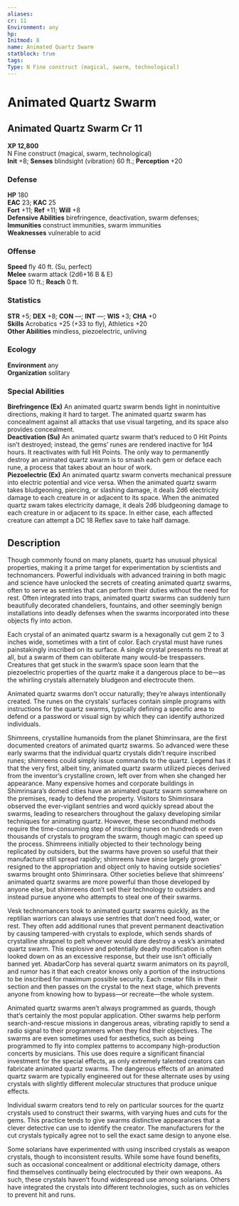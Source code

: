 ```yaml
---
aliases: 
cr: 11
Environment: any
hp: 
Initmod: 8
name: Animated Quartz Swarm
statblock: true
tags: 
Type: N Fine construct (magical, swarm, technological)
---
```


# Animated Quartz Swarm

## Animated Quartz Swarm Cr 11

**XP 12,800**  
N Fine construct (magical, swarm, technological)  
**Init** +8; **Senses** blindsight (vibration) 60 ft.; **Perception** +20  

### Defense

**HP** 180  
**EAC** 23; **KAC** 25  
**Fort** +11; **Ref** +11; **Will** +8  
**Defensive Abilities** birefringence, deactivation, swarm defenses; **Immunities** construct immunities, swarm immunities  
**Weaknesses** vulnerable to acid

### Offense

**Speed** fly 40 ft. (Su, perfect)  
**Melee** swarm attack (2d6+16 B & E)  
**Space** 10 ft.; **Reach** 0 ft.

### Statistics

**STR** +5; **DEX** +8; **CON** —; **INT** —; **WIS** +3; **CHA** +0  
**Skills** Acrobatics +25 (+33 to fly), Athletics +20  
**Other Abilities** mindless, piezoelectric, unliving

### Ecology

**Environment** any  
**Organization** solitary

### Special Abilities

**Birefringence (Ex)** An animated quartz swarm bends light in nonintuitive directions, making it hard to target. The animated quartz swarm has concealment against all attacks that use visual targeting, and its space also provides concealment.  
**Deactivation (Su)** An animated quartz swarm that’s reduced to 0 Hit Points isn’t destroyed; instead, the gems’ runes are rendered inactive for 1d4 hours. It reactivates with full Hit Points. The only way to permanently destroy an animated quartz swarm is to smash each gem or deface each rune, a process that takes about an hour of work.  
**Piezoelectric (Ex)** An animated quartz swarm converts mechanical pressure into electric potential and vice versa. When the animated quartz swarm takes bludgeoning, piercing, or slashing damage, it deals 2d6 electricity damage to each creature in or adjacent to its space. When the animated quartz swam takes electricity damage, it deals 2d6 bludgeoning damage to each creature in or adjacent to its space. In either case, each affected creature can attempt a DC 18 Reflex save to take half damage.

## Description

Though commonly found on many planets, quartz has unusual physical properties, making it a prime target for experimentation by scientists and technomancers. Powerful individuals with advanced training in both magic and science have unlocked the secrets of creating animated quartz swarms, often to serve as sentries that can perform their duties without the need for rest. Often integrated into traps, animated quartz swarms can suddenly turn beautifully decorated chandeliers, fountains, and other seemingly benign installations into deadly defenses when the swarms incorporated into these objects fly into action.

Each crystal of an animated quartz swarm is a hexagonally cut gem 2 to 3 inches wide, sometimes with a tint of color. Each crystal must have runes painstakingly inscribed on its surface. A single crystal presents no threat at all, but a swarm of them can obliterate many would-be trespassers. Creatures that get stuck in the swarm’s space soon learn that the piezoelectric properties of the quartz make it a dangerous place to be—as the whirling crystals alternately bludgeon and electrocute them.

Animated quartz swarms don’t occur naturally; they’re always intentionally created. The runes on the crystals’ surfaces contain simple programs with instructions for the quartz swarms, typically defining a specific area to defend or a password or visual sign by which they can identify authorized individuals.

Shimreens, crystalline humanoids from the planet Shimrinsara, are the first documented creators of animated quartz swarms. So advanced were these early swarms that the individual quartz crystals didn’t require inscribed runes; shimreens could simply issue commands to the quartz. Legend has it that the very first, albeit tiny, animated quartz swarm utilized pieces derived from the inventor’s crystalline crown, left over from when she changed her appearance. Many expensive homes and corporate buildings in Shimrinsara’s domed cities have an animated quartz swarm somewhere on the premises, ready to defend the property. Visitors to Shimrinsara observed the ever-vigilant sentries and word quickly spread about the swarms, leading to researchers throughout the galaxy developing similar techniques for animating quartz. However, these secondhand methods require the time-consuming step of inscribing runes on hundreds or even thousands of crystals to program the swarm, though magic can speed up the process. Shimreens initially objected to their technology being replicated by outsiders, but the swarms have proven so useful that their manufacture still spread rapidly; shimreens have since largely grown resigned to the appropriation and object only to having outside societies’ swarms brought onto Shimrinsara. Other societies believe that shimreens’ animated quartz swarms are more powerful than those developed by anyone else, but shimreens don’t sell their technology to outsiders and instead pursue anyone who attempts to steal one of their swarms.

Vesk technomancers took to animated quartz swarms quickly, as the reptilian warriors can always use sentries that don’t need food, water, or rest. They often add additional runes that prevent permanent deactivation by causing tampered-with crystals to explode, which sends shards of crystalline shrapnel to pelt whoever would dare destroy a vesk’s animated quartz swarm. This explosive and potentially deadly modification is often looked down on as an excessive response, but their use isn’t officially banned yet. AbadarCorp has several quartz swarm animators on its payroll, and rumor has it that each creator knows only a portion of the instructions to be inscribed for maximum possible security. Each creator fills in their section and then passes on the crystal to the next stage, which prevents anyone from knowing how to bypass—or recreate—the whole system.

Animated quartz swarms aren’t always programmed as guards, though that’s certainly the most popular application. Other swarms help perform search-and-rescue missions in dangerous areas, vibrating rapidly to send a radio signal to their programmers when they find their objectives. The swarms are even sometimes used for aesthetics, such as being programmed to fly into complex patterns to accompany high-production concerts by musicians. This use does require a significant financial investment for the special effects, as only extremely talented creators can fabricate animated quartz swarms. The dangerous effects of an animated quartz swarm are typically engineered out for these alternate uses by using crystals with slightly different molecular structures that produce unique effects.

Individual swarm creators tend to rely on particular sources for the quartz crystals used to construct their swarms, with varying hues and cuts for the gems. This practice tends to give swarms distinctive appearances that a clever detective can use to identify the creator. The manufacturers for the cut crystals typically agree not to sell the exact same design to anyone else.

Some solarians have experimented with using inscribed crystals as weapon crystals, though to inconsistent results. While some have found benefits, such as occasional concealment or additional electricity damage, others find themselves continually being electrocuted by their own weapons. As such, these crystals haven’t found widespread use among solarians. Others have integrated the crystals into different technologies, such as on vehicles to prevent hit and runs.
